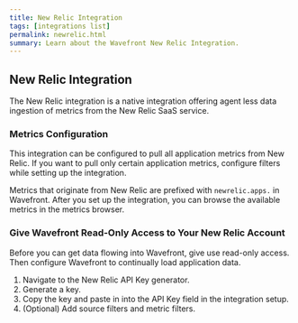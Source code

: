 ```yaml
---
title: New Relic Integration
tags: [integrations list]
permalink: newrelic.html
summary: Learn about the Wavefront New Relic Integration.
---
```

## New Relic Integration

The New Relic integration is a native integration offering agent less data ingestion of metrics from the New Relic SaaS service.

### Metrics Configuration
This integration can be configured to pull all application metrics from New Relic. If you want to pull only certain application metrics, configure filters while setting up the integration.

Metrics that originate from New Relic are prefixed with `newrelic.apps.` in Wavefront. After you set up the integration, you can browse the available metrics in the metrics browser.

### Give Wavefront Read-Only Access to Your New Relic Account

Before you can get data flowing into Wavefront, give use read-only access. Then configure Wavefront to continually load application data.

1. Navigate to the New Relic API Key generator.
2. Generate a key.
3. Copy the key and paste in into the API Key field in the integration setup.
4. (Optional) Add source filters and metric filters.
